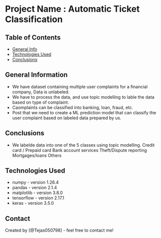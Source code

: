 # Project Name : Automatic Ticket Classification



## Table of Contents
* [General Info](#general-information)
* [Technologies Used](#technologies-used)
* [Conclusions](#conclusions)

<!-- You can include any other section that is pertinent to your problem -->

## General Information
- We have dataset containing multiple user complaints for a financial company, Data is unlabeled.
- We have to process the data, and use topic modelling to lable the data based on type of complaint.
- Caomplaints can be classified into banking, loan, fraud, etc.
- Post that we need to create a ML prediction model that can classify the user complaint based on labeled data prepared by us.

<!-- You don't have to answer all the questions - just the ones relevant to your project. -->

## Conclusions
- We labelde data into one of the 5 classes using topic modelling.
  Credit card / Prepaid card
  Bank account services
  Theft/Dispute reporting
  Mortgages/loans
  Others 

<!-- You don't have to answer all the questions - just the ones relevant to your project. -->


## Technologies Used

- numpy - version 1.26.4
- pandas - version 2.1.4
- matplotlib - version 3.8.0
- tensorflow - version 2.17.1
- keras - version 3.5.0

<!-- As the libraries versions keep on changing, it is recommended to mention the version of library used in this project -->


## Contact
Created by [@Tejas050798] - feel free to contact me!


<!-- Optional -->
<!-- ## License -->
<!-- This project is open source and available under the [... License](). -->

<!-- You don't have to include all sections - just the one's relevant to your project -->
